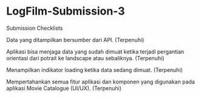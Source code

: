 # LogFilm-Submission-3
Submission Checklists

Data yang ditampilkan bersumber dari API. (Terpenuhi)

Aplikasi bisa menjaga data yang sudah dimuat ketika terjadi pergantian orientasi dari potrait ke landscape atau sebaliknya. (Terpenuhi)

Menampilkan indikator loading ketika data sedang dimuat. (Terpenuhi)

Mempertahankan semua fitur aplikasi dan komponen yang digunakan pada aplikasi Movie Catalogue (UI/UX). (Terpenuhi)
